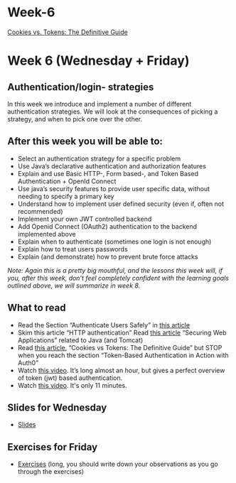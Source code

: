 # Week-6

[Cookies vs. Tokens: The Definitive Guide](https://dzone.com/articles/cookies-vs-tokens-the-definitive-guide)

# Week 6 (Wednesday + Friday)

## Authentication/login- strategies
In this week we introduce and implement a number of different authentication strategies.
We will look at the consequences of picking a strategy, and when to pick one over the other.

## After this week you will be able to:
* Select an authentication strategy for a specific problem
* Use Java’s declarative authentication and authorization features
* Explain and use Basic HTTP-, Form based-, and Token Based Authentication + OpenId Connect
* Use java’s security features to provide user specific data, without needing to specify a primary key
* Understand how to implement user defined security (even if, often not recommended)
* Implement your own JWT controlled backend
* Add Openid Connect (OAuth2) authentication to the backend implemented above
* Explain when to authenticate (sometimes one login is not enough)
* Explain how to treat users passwords
* Explain (and demonstrate) how to prevent brute force attacks

_Note: Again this is a pretty big mouthful, and the lessons this week will, if you, after this week, don’t feel completely confident with the learning goals outlined above, we will summarize in week 8._

## What to read
* Read the Section “Authenticate Users Safely” in [this article](https://martinfowler.com/articles/web-security-basics.html)
* Skim this article “HTTP authentication”
Read [this article](https://developer.mozilla.org/en-US/docs/Web/HTTP/Authentication) “Securing Web Applications” related to Java (and Tomcat)
* Read [this article](https://docs.oracle.com/javaee/7/tutorial/security-webtier002.htm), “Cookies vs Tokens: The Definitive Guide” but STOP when you reach the section “Token-Based Authentication in Action with Auth0”
* Watch [this video](https://www.youtube.com/watch?v=67mezK3NzpU&t=3033s). It’s long almost an hour, but gives a perfect overview of token (jwt) based authentication.
* Watch [this video](https://www.youtube.com/watch?v=L1PDqJkedZ0). It's only 11 minutes.

## Slides for Wednesday
* [Slides](http://slides.mydemos.dk/securityAuthentication/securityAuthentication.html#1)

## Exercises for Friday
* [Exercises](https://docs.google.com/document/d/1HJlF_4G4SK3hEuXMkWARtDFiXtJ86lJclKFncPguuz0/edit?usp=sharing)  (long, you should write down your observations as you go through the exercises)

